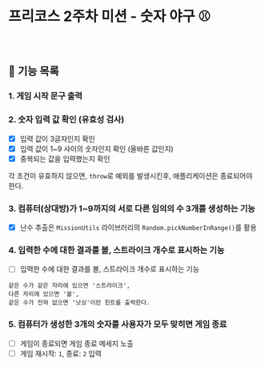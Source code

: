 # 프리코스 2주차 미션 - 숫자 야구 ⚾

<br/>

## 📃 기능 목록

### 1. 게임 시작 문구 출력  

### 2. 숫자 입력 값 확인 (유효성 검사)  
  
   * [x] 입력 값이 3글자인지 확인  
   * [x] 입력 값이 1~9 사이의 숫자인지 확인 (올바른 값인지)  
   * [x] 중복되는 값을 입력했는지 확인  

   각 조건이 유효하지 않으면, `throw`로 예외를 발생시킨후,
   애플리케이션은 종료되어야 한다.

### 3. 컴퓨터(상대방)가 1~9까지의 서로 다른 임의의 수 3개를 생성하는 기능  
  
   * [x] 난수 추출은 `MissionUtils` 라이브러리의 `Random.pickNumberInRange()`를 활용  

### 4. 입력한 수에 대한 결과를 볼, 스트라이크 개수로 표시하는 기능  

   * [ ] 입력한 수에 대한 결과를 볼, 스트라이크 개수로 표시하는 기능  
  
    같은 수가 같은 자리에 있으면 '스트라이크',  
    다른 자리에 있으면 '볼',  
    같은 수가 전혀 없으면 '낫싱'이란 힌트를 출력한다.


### 5. 컴퓨터가 생성한 3개의 숫자를 사용자가 모두 맞히면 게임 종료  

   * [ ] 게임이 종료되면 게임 종료 메세지 노출  
   * [ ] 게임 재시작: `1`,   종료: `2` 입력

<br/>
